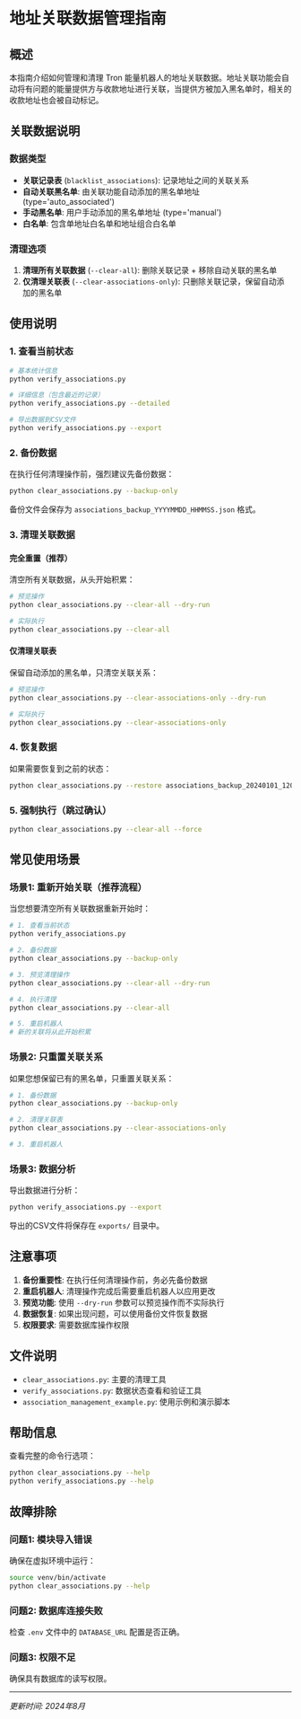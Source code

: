 # 地址关联数据管理指南

## 概述

本指南介绍如何管理和清理 Tron 能量机器人的地址关联数据。地址关联功能会自动将有问题的能量提供方与收款地址进行关联，当提供方被加入黑名单时，相关的收款地址也会被自动标记。

## 关联数据说明

### 数据类型
- **关联记录表** (`blacklist_associations`): 记录地址之间的关联关系
- **自动关联黑名单**: 由关联功能自动添加的黑名单地址 (type='auto_associated')
- **手动黑名单**: 用户手动添加的黑名单地址 (type='manual')
- **白名单**: 包含单地址白名单和地址组合白名单

### 清理选项
1. **清理所有关联数据** (`--clear-all`): 删除关联记录 + 移除自动关联的黑名单
2. **仅清理关联表** (`--clear-associations-only`): 只删除关联记录，保留自动添加的黑名单

## 使用说明

### 1. 查看当前状态

```bash
# 基本统计信息
python verify_associations.py

# 详细信息（包含最近的记录）
python verify_associations.py --detailed

# 导出数据到CSV文件
python verify_associations.py --export
```

### 2. 备份数据

在执行任何清理操作前，强烈建议先备份数据：

```bash
python clear_associations.py --backup-only
```

备份文件会保存为 `associations_backup_YYYYMMDD_HHMMSS.json` 格式。

### 3. 清理关联数据

#### 完全重置（推荐）
清空所有关联数据，从头开始积累：

```bash
# 预览操作
python clear_associations.py --clear-all --dry-run

# 实际执行
python clear_associations.py --clear-all
```

#### 仅清理关联表
保留自动添加的黑名单，只清空关联关系：

```bash
# 预览操作
python clear_associations.py --clear-associations-only --dry-run

# 实际执行
python clear_associations.py --clear-associations-only
```

### 4. 恢复数据

如果需要恢复到之前的状态：

```bash
python clear_associations.py --restore associations_backup_20240101_120000.json
```

### 5. 强制执行（跳过确认）

```bash
python clear_associations.py --clear-all --force
```

## 常见使用场景

### 场景1: 重新开始关联（推荐流程）

当您想要清空所有关联数据重新开始时：

```bash
# 1. 查看当前状态
python verify_associations.py

# 2. 备份数据
python clear_associations.py --backup-only

# 3. 预览清理操作
python clear_associations.py --clear-all --dry-run

# 4. 执行清理
python clear_associations.py --clear-all

# 5. 重启机器人
# 新的关联将从此开始积累
```

### 场景2: 只重置关联关系

如果您想保留已有的黑名单，只重置关联关系：

```bash
# 1. 备份数据
python clear_associations.py --backup-only

# 2. 清理关联表
python clear_associations.py --clear-associations-only

# 3. 重启机器人
```

### 场景3: 数据分析

导出数据进行分析：

```bash
python verify_associations.py --export
```

导出的CSV文件将保存在 `exports/` 目录中。

## 注意事项

1. **备份重要性**: 在执行任何清理操作前，务必先备份数据
2. **重启机器人**: 清理操作完成后需要重启机器人以应用更改
3. **预览功能**: 使用 `--dry-run` 参数可以预览操作而不实际执行
4. **数据恢复**: 如果出现问题，可以使用备份文件恢复数据
5. **权限要求**: 需要数据库操作权限

## 文件说明

- `clear_associations.py`: 主要的清理工具
- `verify_associations.py`: 数据状态查看和验证工具
- `association_management_example.py`: 使用示例和演示脚本

## 帮助信息

查看完整的命令行选项：

```bash
python clear_associations.py --help
python verify_associations.py --help
```

## 故障排除

### 问题1: 模块导入错误
确保在虚拟环境中运行：
```bash
source venv/bin/activate
python clear_associations.py --help
```

### 问题2: 数据库连接失败
检查 `.env` 文件中的 `DATABASE_URL` 配置是否正确。

### 问题3: 权限不足
确保具有数据库的读写权限。

---

*更新时间: 2024年8月*
